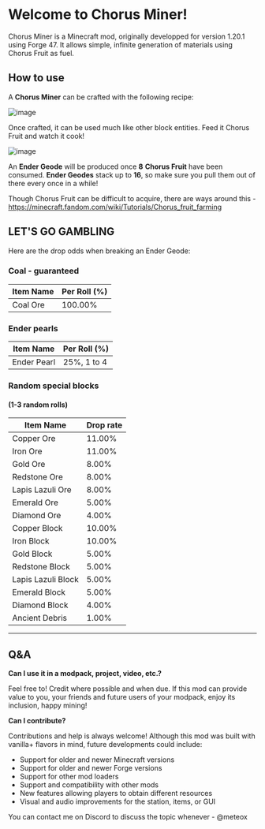 # Welcome to Chorus Miner!

Chorus Miner is a Minecraft mod, originally developped for version 1.20.1 using Forge 47. It allows simple, infinite generation of materials using Chorus Fruit as fuel.

## How to use
A **Chorus Miner** can be crafted with the following recipe:

![image](https://github.com/user-attachments/assets/28143d09-642c-46b9-b417-0810dbfbbf59)

Once crafted, it can be used much like other block entities. Feed it Chorus Fruit and watch it cook!

![image](https://github.com/user-attachments/assets/22a0e566-b5aa-424e-8fa5-4f937508747a)


An **Ender Geode** will be produced once **8** **Chorus Fruit** have been consumed. **Ender Geodes** stack up to **16**, so make sure you pull them out of there every once in a while!  

Though Chorus Fruit can be difficult to acquire, there are ways around this - https://minecraft.fandom.com/wiki/Tutorials/Chorus_fruit_farming

## LET'S GO GAMBLING
Here are the drop odds when breaking an Ender Geode:

### Coal - guaranteed

| Item Name          | Per Roll (%) |
| ------------------ | ------------ |
| Coal Ore           | 100.00%      |

### Ender pearls

| Item Name          | Per Roll (%) |
| ------------------ | ------------ |
| Ender Pearl        | 25%, 1 to 4  |

### Random special blocks 
#### (1-3 random rolls)
| Item Name          | Drop rate    |
| ------------------ | ------------ |
| Copper Ore         | 11.00%       |
| Iron Ore           | 11.00%       |
| Gold Ore           | 8.00%        |
| Redstone Ore       | 8.00%        |
| Lapis Lazuli Ore   | 8.00%        |
| Emerald Ore        | 5.00%        |
| Diamond Ore        | 4.00%        |
| Copper Block       | 10.00%       |
| Iron Block         | 10.00%       |
| Gold Block         | 5.00%        |
| Redstone Block     | 5.00%        |
| Lapis Lazuli Block | 5.00%        |
| Emerald Block      | 5.00%        |
| Diamond Block      | 4.00%        |
| Ancient Debris     | 1.00%        |

---


## Q&A
**Can I use it in a modpack, project, video, etc.?**

Feel free to! Credit where possible and when due. If this mod can provide value to you, your friends and future users of your modpack, enjoy its inclusion, happy mining!

**Can I contribute?**

Contributions and help is always welcome! Although this mod was built with vanilla+ flavors in mind, future developments could include:

 - Support for older and newer Minecraft versions
 - Support for older and newer Forge versions
 - Support for other mod loaders
 - Support and compatibility with other mods
 - New features allowing players to obtain different resources
 - Visual and audio improvements for the station, items, or GUI

You can contact me on Discord to discuss the topic whenever - @meteox
